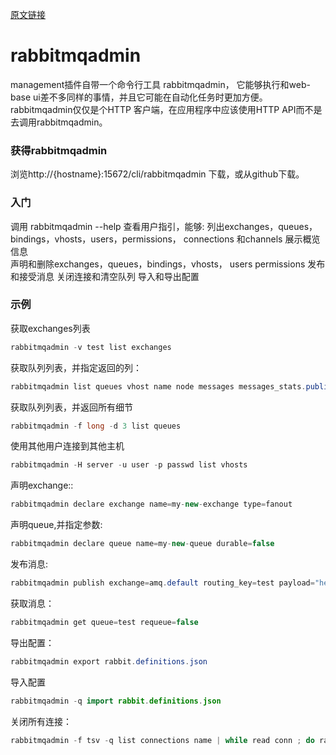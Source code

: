[原文链接](http://www.rabbitmq.com/management-cli.html)

# rabbitmqadmin

management插件自带一个命令行工具 rabbitmqadmin， 它能够执行和web-base ui差不多同样的事情，并且它可能在自动化任务时更加方便。 rabbitmqadmin仅仅是个HTTP 客户端，在应用程序中应该使用HTTP API而不是去调用rabbitmqadmin。  

### 获得rabbitmqadmin

浏览http://{hostname}:15672/cli/rabbitmqadmin 下载，或从github下载。 

### 入门

调用 rabbitmqadmin --help 查看用户指引，能够:
	列出exchanges，queues，bindings，vhosts，users，permissions， connections 和channels
	展示概览信息  
	声明和删除exchanges，queues，bindings，vhosts， users permissions
	发布和接受消息
	关闭连接和清空队列
	导入和导出配置  

### 示例
获取exchanges列表
```java
rabbitmqadmin -v test list exchanges
```
获取队列列表，并指定返回的列：
```java
rabbitmqadmin list queues vhost name node messages messages_stats.publish_details.rate
```
获取队列列表，并返回所有细节
```java
rabbitmqadmin -f long -d 3 list queues
```
使用其他用户连接到其他主机
```java
rabbitmqadmin -H server -u user -p passwd list vhosts
```

声明exchange::
```java
rabbitmqadmin declare exchange name=my-new-exchange type=fanout
```
声明queue,并指定参数:
```java
rabbitmqadmin declare queue name=my-new-queue durable=false
```
发布消息:
```java
rabbitmqadmin publish exchange=amq.default routing_key=test payload="hello, world"
```

获取消息：
```java
rabbitmqadmin get queue=test requeue=false
```
导出配置：
```java
rabbitmqadmin export rabbit.definitions.json
```
导入配置
```java
rabbitmqadmin -q import rabbit.definitions.json
```
关闭所有连接：
```java
rabbitmqadmin -f tsv -q list connections name | while read conn ; do rabbitmqadmin -q close connection name="${conn}" ; done
```
